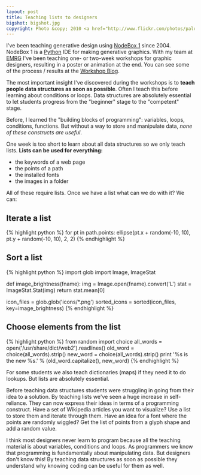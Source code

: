 ```yaml
---
layout: post
title: Teaching lists to designers
bigshot: bigshot.jpg
copyright: Photo &copy; 2010 <a href="http://www.flickr.com/photos/paloetic/">Palo</a>.
---
```

I've been teaching generative design using [NodeBox 1](http://nodebox.net/) since 2004. NodeBox 1 is a [Python](http://www.python.org) IDE for making generative graphics. With my team at [EMRG](http://www.emrg.be/) I've been teaching one- or two-week workshops for graphic designers, resulting in a poster or animation at the end. You can see some of the process / results at the [Workshop Blog](http://workshops.nodebox.net/).

The most important insight I've discovered during the workshops is to **teach people data structures as soon as possible**. Often I teach this before learning about conditions or loops. Data structures are absolutely essential to let students progress from the "beginner" stage to the "competent" stage.

Before, I learned the "building blocks of programming": variables, loops, conditions, functions. But without a way to store and manipulate data, *none of these constructs are useful*.

One week is too short to learn about all data structures so we only teach lists. **Lists can be used for everything:**

- the keywords of a web page
- the points of a path
- the installed fonts
- the images in a folder

All of these require lists. Once we have a list what can we do with it? We can:

## Iterate a list
{% highlight python %}
for pt in path.points:
    ellipse(pt.x + random(-10, 10), pt.y + random(-10, 10), 2, 2)
{% endhighlight %}

## Sort a list

{% highlight python %}
import glob
import Image, ImageStat

def image_brightness(fname):
   img = Image.open(fname).convert('L')
   stat = ImageStat.Stat(img)
   return stat.mean[0]

icon_files = glob.glob('icons/*.png')
sorted_icons = sorted(icon_files, key=image_brightness)
{% endhighlight %}

## Choose elements from the list
     
{% highlight python %}
from random import choice
    all_words = open('/usr/share/dict/web2').readlines()
    old_word = choice(all_words).strip()
    new_word = choice(all_words).strip()
    print '%s is the new %s.' % (old_word.capitalize(), new_word)
{% endhighlight %}

For some students we also teach dictionaries (maps) if they need it to do lookups. But lists are absolutely essential.

Before teaching data structures students were struggling in going from their idea to a solution. By teaching lists we've seen a huge increase in self-reliance. They can now express their ideas in terms of a programming construct. Have a set of Wikipedia articles you want to visualize? Use a list to store them and iterate through them. Have an idea for a font where the points are randomly wiggled? Get the list of points from a glyph shape and add a random value.

I think most designers never learn to program because all the teaching material is about variables, conditions and loops. As programmers we know that programming is fundamentally about manipulating data. But designers don't know this! By teaching data structures as soon as possible they understand why knowing coding can be useful for them as well.
